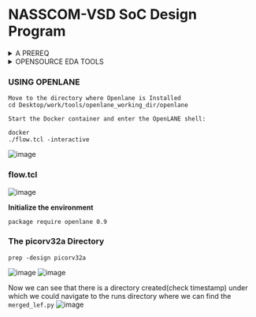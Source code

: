 # NASSCOM-VSD SoC Design Program

<details>
<summary>A PREREQ</summary>
<br>
1.A package refers to the enclosure or casing that houses a semiconductor chip. It provides physical protection, electrical connections, and heat dissipation for the chip.<br>
  
2.An integrated circuit (IC), is a small piece of semiconductor material, typically made of silicon. It contains electronic components such as transistors, resistors, and capacitors that are interconnected to perform specific functions <br>

3.A die refers to a small block of semiconducting material on which a specific functional circuit is fabricated. It is usually cut from a larger silicon wafer during the manufacturing process <br>

4.IP can refer to various things. It can represent proprietary designs, algorithms, or architectures that are protected by intellectual property rights. Semiconductor companies often develop their IP, which can include specialized circuit designs, software algorithms, or system architectures that give them a competitive advantage in the market

</details>


<details>
<summary>OPENSOURCE EDA TOOLS</summary>
<br>
        
  # OPENLANE

[OpenLane](https://github.com/The-OpenROAD-Project/OpenLane) is an automated RTL to GDSII flow based on several components including OpenROAD, Yosys, Magic, Netgen, CVC, SPEF-Extractor, KLayout and a number of custom scripts for design exploration and optimization. It also provides a number of custom scripts for design exploration and optimization.

The flow performs all ASIC implementation steps from RTL all the way down to GDSII. Currently, it supports both A and B variants of the sky130 PDK, the C variant of the gf180mcu PDK.

OpenLane abstracts the underlying open source utilities, and allows users to configure all their behavior with just a single configuration file.
There are Two modes of operation: automonomous and interactive

![1](https://github.com/Nawras-Ahamed/SOC_PHYDESIGN_FLOW/assets/50738659/2b255544-dfbc-484f-b0bf-6a8def7b211f)
### Synthesis

yosys/abc - Perform RTL synthesis and technology mapping.

OpenSTA - Performs static timing analysis on the resulting netlist to generate timing reports

### Floorplaning

init_fp - Defines the core area for the macro as well as the rows (used for placement) and the tracks (used for routing)

ioplacer - Places the macro input and output ports

pdngen - Generates the power distribution network

tapcell - Inserts welltap and decap cells in the floorplan

### Placement

RePLace - Performs global placement

Resizer - Performs optional optimizations on the design

OpenDP - Performs detailed placement to legalize the globally placed components

### CTS

TritonCTS - Synthesizes the clock distribution network (the clock tree)

### Routing

FastRoute - Performs global routing to generate a guide file for the detailed router

TritonRoute - Performs detailed routing

OpenRCX - Performs SPEF extraction

### Tapeout

Magic - Streams out the final GDSII layout file from the routed def

KLayout - Streams out the final GDSII layout file from the routed def as a back-up

# Signoff

Magic - Performs DRC Checks & Antenna Checks

KLayout - Performs DRC Checks

Netgen - Performs LVS Checks

CVC - Performs Circuit Validity Check

<details>
<summary>OPENSOURCE EDA TOOLS</summary>
<br>

  ### FILE FORMATS

  ### INSTALLATION OF OPENLANE
    Installing Docker

    # Install Docker
    sudo apt-get install docker-ce docker-ce-cli containerd.io docker-compose-plugin

    # Check for installation
    sudo docker run hello-world

  <br>

    Hello from Docker!
    This message shows that your installation appears to be working correctly.
    
    To generate this message, Docker took the following steps:
    1. The Docker client contacted the Docker daemon.
    2. The Docker daemon pulled the "hello-world" image from the Docker Hub. (amd64)
    3. The Docker daemon created a new container from that image which runs the executable that produces the output you are currently reading.
    4. The Docker daemon streamed that output to the Docker client, which sent it to your terminal.

  <br>

    Now We will make docker available without root
    sudo groupadd docker
    sudo usermod -aG docker $USER
    sudo reboot # REBOOTS

  ### Installing OpenLane
    git clone https://github.com/The-OpenROAD-Project/OpenLane.git
    cd OpenLane/
    make
    make test
    #On make test if everything is installed properly you will get the below message
    Basic test passed
</details>

</details>

### USING OPENLANE

    Move to the directory where Openlane is Installed
    cd Desktop/work/tools/openlane_working_dir/openlane
    
    Start the Docker container and enter the OpenLANE shell:
    
    docker
    ./flow.tcl -interactive

![image](https://github.com/Nawras-Ahamed/SOC_PHYDESIGN_FLOW/assets/50738659/27dc9631-ec33-42d5-8126-f1cae063d21d)

### flow.tcl

![image](https://github.com/Nawras-Ahamed/SOC_PHYDESIGN_FLOW/assets/50738659/665a4343-c183-4efd-98f6-0ace33887b7e)

**Initialize the environment**

    package require openlane 0.9

### The picorv32a Directory
    prep -design picorv32a
![image](https://github.com/Nawras-Ahamed/SOC_PHYDESIGN_FLOW/assets/50738659/e600df33-05c7-4326-acbe-2cd11e2558a6)
![image](https://github.com/Nawras-Ahamed/SOC_PHYDESIGN_FLOW/assets/50738659/f5bcd8a7-b400-4b48-8461-978f60726b3e)

Now we can see that there is a directory created(check timestamp) under which we could navigate to the runs directory where we can find the ```merged_lef.py``` 
![image](https://github.com/Nawras-Ahamed/SOC_PHYDESIGN_FLOW/assets/50738659/9f4a59d8-3558-45fc-a0f5-4f6c62475c00)



    
    

    


